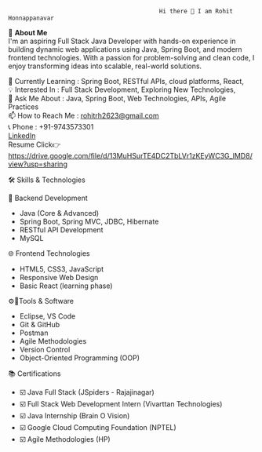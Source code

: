                                                Hi there 👋 I am Rohit Honnappanavar

🚀 **About Me**  
I'm an aspiring Full Stack Java Developer with hands-on experience in building dynamic web applications using Java, Spring Boot, and modern frontend technologies. With a passion for problem-solving and clean code, I enjoy transforming ideas into scalable, real-world solutions.

🔭 Currently Learning : Spring Boot, RESTful APIs, cloud platforms, React,
<br>
💡 Interested In : Full Stack Development, Exploring New Technologies,  
💬 Ask Me About : Java, Spring Boot, Web Technologies, APIs, Agile Practices  
📫 How to Reach Me : rohitrh2623@gmail.com  
📞 Phone : +91-9743573301  
[LinkedIn](https://linkedin.com/in/rohitrh2623)
<br>
Resume Click👉 https://drive.google.com/file/d/13MuHSurTE4DC2TbLVr1zKEyWC3G_lMD8/view?usp=sharing


🛠️ Skills & Technologies  

🚧 Backend Development  
- Java (Core & Advanced)  
- Spring Boot, Spring MVC, JDBC, Hibernate  
- RESTful API Development  
- MySQL  

🌐 Frontend Technologies  
- HTML5, CSS3, JavaScript  
- Responsive Web Design  
- Basic React (learning phase)  

⚙️📘Tools & Software  
- Eclipse, VS Code  
- Git & GitHub  
- Postman  
- Agile Methodologies  
- Version Control  
- Object-Oriented Programming (OOP)

 📚 Certifications  
- ☑️ Java Full Stack (JSpiders - Rajajinagar)  
- ☑️ Full Stack Web Development Intern (Vivarttan Technologies)  
- ☑️ Java Internship (Brain O Vision)  
- ☑️ Google Cloud Computing Foundation (NPTEL)  
- ☑️ Agile Methodologies (HP)  


